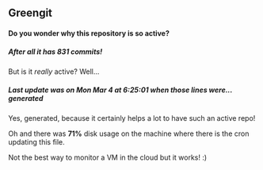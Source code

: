 ## Greengit

#### Do you wonder why this repository is so active?

##### After all it has 831 commits!

But is it *really* active? Well...

##### Last update was on Mon Mar 4 at 6:25:01 when those lines were... generated

Yes, generated, because it certainly helps a lot to have such an active repo!

Oh and there was **71%** disk usage on the machine
where there is the cron updating this file.

Not the best way to monitor a VM in the cloud but it works! :)
